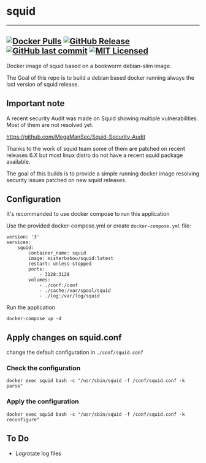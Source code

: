 # squid

---
[![Docker Pulls](https://img.shields.io/docker/pulls/misterbabou/squid.svg?logo=docker)](https://hub.docker.com/r/misterbabou/squid)
[![GitHub Release](https://img.shields.io/github/release/Misterbabou/docker-squid.svg?logo=github&logoColor=959DA5)](https://github.com/Misterbabou/docker-squid/releases/latest)
[![GitHub last commit](https://img.shields.io/github/last-commit/Misterbabou/docker-squid?logo=github&logoColor=959DA5)](https://github.com/Misterbabou/docker-squid/commits/main)
[![MIT Licensed](https://img.shields.io/github/license/Misterbabou/docker-squid.svg?logo=github&logoColor=959DA5)](https://github.com/Misterbabou/docker-squid/blob/main/LICENSE.md)
---

Docker image of squid based on a bookworm debian-slim image.

The Goal of this repo is to build a debian based docker running always the last version of squid release.

## Important note 

A recent security Audit was made on Squid showing multiple vulnerabilities. Most of them are not resolved yet. 

https://github.com/MegaManSec/Squid-Security-Audit

Thanks to the work of squid team some of them are patched on recent releases 6.X but most linux distro do not have a recent squid package available.

The goal of this builds is to provide a simple running docker image resolving security issues patched on new squid releases.

## Configuration

It's recommanded to use docker compose to run this application


Use the provided docker-compose.yml or create `docker-compose.yml` file:
```
version: '3'
services:
    squid:
        container_name: squid
        image: misterbabou/squid:latest
        restart: unless-stopped
        ports:
            - 3128:3128
        volumes:
            - ./conf:/conf
            - ./cache:/var/spool/squid
            - ./log:/var/log/squid
```

Run the application
```
docker-compose up -d
```

## Apply changes on squid.conf

change the default configuration in `./conf/squid.conf`

### Check the configuration
```
docker exec squid bash -c "/usr/sbin/squid -f /conf/squid.conf -k parse"
```
### Apply the configuration
```
docker exec squid bash -c "/usr/sbin/squid -f /conf/squid.conf -k reconfigure"
```

## To Do

- Logrotate log files
